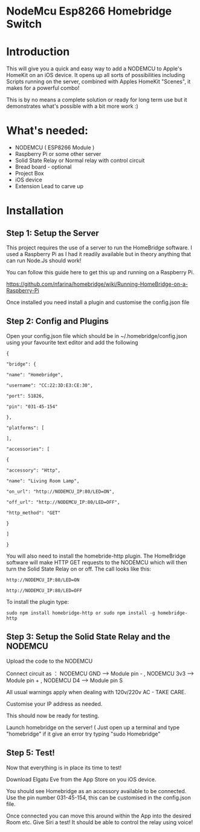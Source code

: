 # NodeMcu Esp8266 Homebridge Switch

# Introduction

This will give you a quick and easy way to add a NODEMCU to Apple's HomeKit on an iOS device. It opens up all sorts of possibilities including Scripts running on the server, combined with Apples HomeKit "Scenes", it makes for a powerful combo!

This is by no means a complete solution or ready for long term use but it demonstrates what's possible with a bit more work :)


# What's needed:

- NODEMCU ( ESP8266 Module )
- Raspberry Pi or some other server
- Solid State Relay or Normal relay with control circuit
- Bread board - optional
- Project Box
- iOS device
- Extension Lead to carve up



# Installation

## Step 1: Setup the Server

This project requires the use of a server to run the HomeBridge software. I used a Raspberry Pi as I had it readily available but in theory anything that can run Node.Js should work!

You can follow this guide here to get this up and running on a Raspberry Pi.

https://github.com/nfarina/homebridge/wiki/Running-HomeBridge-on-a-Raspberry-Pi

Once installed you need install a plugin and customise the config.json file

## Step 2: Config and Plugins

Open your config.json file which should be in ~/.homebridge/config.json using your favourite text editor and add the following

```
{

"bridge": {

"name": "Homebridge",

"username": "CC:22:3D:E3:CE:30",

"port": 51826,

"pin": "031-45-154"

},

"platforms": [

],

"accessories": [

{

"accessory": "Http",

"name": "Living Room Lamp",

"on_url": "http://NODEMCU_IP:80/LED=ON",

"off_url": "http://NODEMCU_IP:80/LED=OFF",

"http_method": "GET"

}

]

}
```

You will also need to install the homebride-http plugin. The HomeBridge software will make HTTP GET requests to the NODEMCU which will then turn the Solid State Relay on or off. The call looks like this:
```
http://NODEMCU_IP:80/LED=ON

http://NODEMCU_IP:80/LED=OFF
```

To install the plugin type:

```
sudo npm install homebridge-http or sudo npm install -g homebridge-http
```

## Step 3: Setup the Solid State Relay and the NODEMCU

Upload the code to the NODEMCU

Connect circuit as ：
NODEMCU GND --> Module pin - , NODEMCU 3v3 --> Module pin + , NODEMCU D4 --> Module pin S

All usual warnings apply when dealing with 120v/220v AC - TAKE CARE.

Customise your IP address as needed.

This should now be ready for testing.

Launch homebridge on the server! ( Just open up a terminal and type "homebridge" if it give an error try typing "sudo Homebridge"

## Step 5: Test!

Now that everything is in place its time to test!

Download Elgatu Eve from the App Store on you iOS device.

You should see Homebridge as an accessory available to be connected. Use the pin number 031-45-154, this can be customised in the config.json file.

Once connected you can move this around within the App into the desired Room etc. Give Siri a test! It should be able to control the relay using voice!
